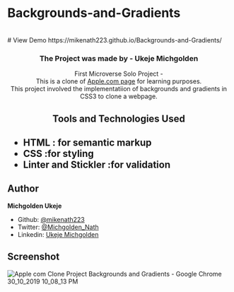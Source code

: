 # Backgrounds-and-Gradients
<br/>
# View Demo
https://mikenath223.github.io/Backgrounds-and-Gradients/

<br />
<p align="center">
 <h3 align="center">The Project was made by - Ukeje Michgolden</h3>
 <p align="center">
   First Microverse Solo Project - </br>
                          This is a clone of <a href="http://archive.md/UW4oR">Apple.com page</a> for learning purposes.
   <br/>
This project involved the implementatiion of backgrounds and gradients in CSS3 to clone a webpage.
   <br />
 </p>
</p>
<h2 align="center">Tools and Technologies Used<h2>
 <ul>
  <li>HTML : for semantic markup</li>
  <li>CSS :for styling</li>
  <li>Linter and Stickler :for validation</li>
 </ul>

## Author
**Michgolden Ukeje**

- Github: [@mikenath223](https://github.com/mikenath223)
- Twitter: [@Michgolden_Nath](https://twitter.com/MichgoldenU)
- Linkedin: [Ukeje Michgolden](https://https://www.linkedin.com/in/michgoldenukeje/)
  <br />


## Screenshot

![Apple com Clone  Project Backgrounds and Gradients  - Google Chrome 30_10_2019 10_08_13 PM](https://user-images.githubusercontent.com/33323077/67899146-fa39c400-fb61-11e9-9a0e-3a69922d88b4.png)
